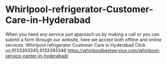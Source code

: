 # Whirlpool-refrigerator-Customer-Care-in-Hyderabad
When you need any service just approach us by making a call or you can submit a form through our website, here we accept both offline and online services. Whirlpool refrigerator Customer Care in Hyderabad Click us;9133393345,9133393346 
https://whirlpoolbestservice.com/whirlpool-service-center-in-hyderabad/
